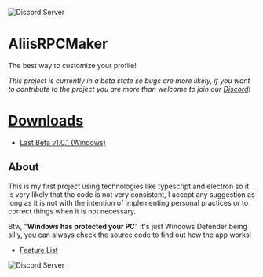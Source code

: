 ![Discord Server](https://discordapp.com/api/guilds/1030982857096712226/widget.png?style=shield)

# AliisRPCMaker
The best way to customize your profile!

_This project is currently in a beta state so bugs are more likely, if you want to contribute to the project you are more than welcome to join our [Discord](https://discord.com/invite/hP23XgU6RW)!_

# [Downloads](https://github.com/RexAliis/AliisRPCMaker/releases)

- [Last Beta v1.0.1 (Windows)](https://github.com/RexAliis/AliisRPCMaker/releases/download/v1.0.1/windows32-x64-portable.zip)

## About
This is my first project using technologies like typescript and electron so it is very likely that the code is not very consistent, I accept any suggestion as long as it is not with the intention of implementing personal practices or to correct things when it is not necessary.

Btw, "**Windows has protected your PC**" it's just Windows Defender being silly, you can always check the source code to find out how the app works!

- [Feature List](https://github.com/RexAliis/AliisRPCMaker/blob/main/FEATURE_LIST.md)

![Discord Server](https://discordapp.com/api/guilds/1030982857096712226/widget.png?style=banner2)
